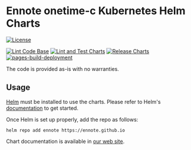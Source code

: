 # Ennote onetime-c Kubernetes Helm Charts

[![License](https://img.shields.io/badge/License-Apache%202.0-blue.svg)](https://opensource.org/licenses/Apache-2.0)

[![Lint Code Base](https://github.com/ennote/onetime-c/actions/workflows/linter.yaml/badge.svg)](https://github.com/ennote/onetime-c/actions/workflows/linter.yaml)
[![Lint and Test Charts](https://github.com/ennote/onetime-c/actions/workflows/lint-test.yaml/badge.svg)](https://github.com/ennote/onetime-c/actions/workflows/lint-test.yaml)
[![Release Charts](https://github.com/ennote/onetime-c/actions/workflows/release.yaml/badge.svg)](https://github.com/ennote/onetime-c/actions/workflows/release.yaml)
[![pages-build-deployment](https://github.com/ennote/onetime-c/actions/workflows/pages/pages-build-deployment/badge.svg)](https://github.com/ennote/onetime-c/actions/workflows/pages/pages-build-deployment)


The code is provided as-is with no warranties.

## Usage

[Helm](https://helm.sh) must be installed to use the charts.
Please refer to Helm's [documentation](https://helm.sh/docs/) to get started.

Once Helm is set up properly, add the repo as follows:

```console
helm repo add ennote https://ennote.github.io
```

Chart documentation is available in [our web site](https://ennote.dev/onetime/docs).
